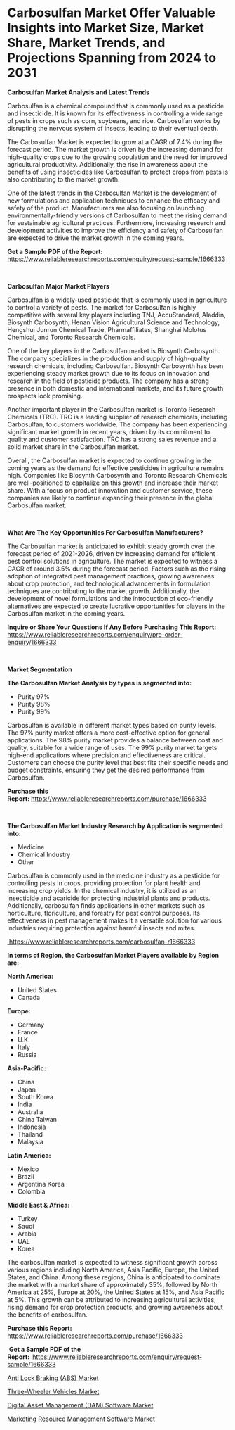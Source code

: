 <p><h1>Carbosulfan Market Offer Valuable Insights into Market Size, Market Share, Market Trends, and Projections Spanning from 2024 to 2031</h1></p><p><strong>Carbosulfan Market Analysis and Latest Trends</strong></p>
<p><p>Carbosulfan is a chemical compound that is commonly used as a pesticide and insecticide. It is known for its effectiveness in controlling a wide range of pests in crops such as corn, soybeans, and rice. Carbosulfan works by disrupting the nervous system of insects, leading to their eventual death.</p><p>The Carbosulfan Market is expected to grow at a CAGR of 7.4% during the forecast period. The market growth is driven by the increasing demand for high-quality crops due to the growing population and the need for improved agricultural productivity. Additionally, the rise in awareness about the benefits of using insecticides like Carbosulfan to protect crops from pests is also contributing to the market growth.</p><p>One of the latest trends in the Carbosulfan Market is the development of new formulations and application techniques to enhance the efficacy and safety of the product. Manufacturers are also focusing on launching environmentally-friendly versions of Carbosulfan to meet the rising demand for sustainable agricultural practices. Furthermore, increasing research and development activities to improve the efficiency and safety of Carbosulfan are expected to drive the market growth in the coming years.</p></p>
<p><strong>Get a Sample PDF of the Report:&nbsp;</strong> <a href="https://www.reliableresearchreports.com/enquiry/request-sample/1666333">https://www.reliableresearchreports.com/enquiry/request-sample/1666333</a></p>
<p>&nbsp;</p>
<p><strong>Carbosulfan Major Market Players</strong></p>
<p><p>Carbosulfan is a widely-used pesticide that is commonly used in agriculture to control a variety of pests. The market for Carbosulfan is highly competitive with several key players including TNJ, AccuStandard, Aladdin, Biosynth Carbosynth, Henan Vision Agricultural Science and Technology, Hengshui Junrun Chemical Trade, Pharmaffiliates, Shanghai Molotus Chemical, and Toronto Research Chemicals.</p><p>One of the key players in the Carbosulfan market is Biosynth Carbosynth. The company specializes in the production and supply of high-quality research chemicals, including Carbosulfan. Biosynth Carbosynth has been experiencing steady market growth due to its focus on innovation and research in the field of pesticide products. The company has a strong presence in both domestic and international markets, and its future growth prospects look promising.</p><p>Another important player in the Carbosulfan market is Toronto Research Chemicals (TRC). TRC is a leading supplier of research chemicals, including Carbosulfan, to customers worldwide. The company has been experiencing significant market growth in recent years, driven by its commitment to quality and customer satisfaction. TRC has a strong sales revenue and a solid market share in the Carbosulfan market.</p><p>Overall, the Carbosulfan market is expected to continue growing in the coming years as the demand for effective pesticides in agriculture remains high. Companies like Biosynth Carbosynth and Toronto Research Chemicals are well-positioned to capitalize on this growth and increase their market share. With a focus on product innovation and customer service, these companies are likely to continue expanding their presence in the global Carbosulfan market.</p></p>
<p>&nbsp;</p>
<p><strong>What Are The Key Opportunities For Carbosulfan Manufacturers?</strong></p>
<p><p>The Carbosulfan market is anticipated to exhibit steady growth over the forecast period of 2021-2026, driven by increasing demand for efficient pest control solutions in agriculture. The market is expected to witness a CAGR of around 3.5% during the forecast period. Factors such as the rising adoption of integrated pest management practices, growing awareness about crop protection, and technological advancements in formulation techniques are contributing to the market growth. Additionally, the development of novel formulations and the introduction of eco-friendly alternatives are expected to create lucrative opportunities for players in the Carbosulfan market in the coming years.</p></p>
<p><strong>Inquire or Share Your Questions If Any Before Purchasing This Report:</strong> <a href="https://www.reliableresearchreports.com/enquiry/pre-order-enquiry/1666333">https://www.reliableresearchreports.com/enquiry/pre-order-enquiry/1666333</a></p>
<p>&nbsp;</p>
<p><strong>Market Segmentation</strong></p>
<p><strong>The Carbosulfan Market Analysis by types is segmented into:</strong></p>
<p><ul><li>Purity 97%</li><li>Purity 98%</li><li>Purity 99%</li></ul></p>
<p><p>Carbosulfan is available in different market types based on purity levels. The 97% purity market offers a more cost-effective option for general applications. The 98% purity market provides a balance between cost and quality, suitable for a wide range of uses. The 99% purity market targets high-end applications where precision and effectiveness are critical. Customers can choose the purity level that best fits their specific needs and budget constraints, ensuring they get the desired performance from Carbosulfan.</p></p>
<p><strong>Purchase this Report:&nbsp;</strong><a href="https://www.reliableresearchreports.com/purchase/1666333">https://www.reliableresearchreports.com/purchase/1666333</a></p>
<p>&nbsp;</p>
<p><strong>The Carbosulfan Market Industry Research by Application is segmented into:</strong></p>
<p><ul><li>Medicine</li><li>Chemical Industry</li><li>Other</li></ul></p>
<p><p>Carbosulfan is commonly used in the medicine industry as a pesticide for controlling pests in crops, providing protection for plant health and increasing crop yields. In the chemical industry, it is utilized as an insecticide and acaricide for protecting industrial plants and products. Additionally, carbosulfan finds applications in other markets such as horticulture, floriculture, and forestry for pest control purposes. Its effectiveness in pest management makes it a versatile solution for various industries requiring protection against harmful insects and mites.</p></p>
<p><a href="https://www.reliableresearchreports.com/carbosulfan-r1666333">&nbsp;https://www.reliableresearchreports.com/carbosulfan-r1666333</a></p>
<p><strong>In terms of Region, the Carbosulfan Market Players available by Region are:</strong></p>
<p>
    <p> <strong> North America: </strong>
        <ul>
            <li>United States</li>
            <li>Canada</li>
        </ul>
        </p> 
    <p> <strong> Europe: </strong>
        <ul>
            <li>Germany</li>
            <li>France</li>
            <li>U.K.</li>
            <li>Italy</li>
            <li>Russia</li>
        </ul>
        </p> 
    <p> <strong> Asia-Pacific: </strong>
        <ul>
            <li>China</li>
            <li>Japan</li>
            <li>South Korea</li>
            <li>India</li>
            <li>Australia</li>
            <li>China Taiwan</li>
            <li>Indonesia</li>
            <li>Thailand</li>
            <li>Malaysia</li>
        </ul>
        </p> 
    <p> <strong> Latin America: </strong>
        <ul>
            <li>Mexico</li>
            <li>Brazil</li>
            <li>Argentina Korea</li>
            <li>Colombia</li>
        </ul>
        </p> 
    <p> <strong> Middle East & Africa: </strong>
        <ul>
            <li>Turkey</li>
            <li>Saudi</li>
            <li>Arabia</li>
            <li>UAE</li>
            <li>Korea</li>
        </ul>
    </p>
    </p>
<p><p>The carbosulfan market is expected to witness significant growth across various regions including North America, Asia Pacific, Europe, the United States, and China. Among these regions, China is anticipated to dominate the market with a market share of approximately 35%, followed by North America at 25%, Europe at 20%, the United States at 15%, and Asia Pacific at 5%. This growth can be attributed to increasing agricultural activities, rising demand for crop protection products, and growing awareness about the benefits of carbosulfan.</p></p>
<p><strong>Purchase this Report: </strong><a href="https://www.reliableresearchreports.com/purchase/1666333">https://www.reliableresearchreports.com/purchase/1666333</a></p>
<p>&nbsp;<strong>Get a Sample PDF of the Report:&nbsp;&nbsp;</strong><a href="https://www.reliableresearchreports.com/enquiry/request-sample/1666333">https://www.reliableresearchreports.com/enquiry/request-sample/1666333</a></p>
<p><strong></strong></p>
<p><p><a href="https://medium.com/@emma.white454357/market-forecast-global-anti-lock-braking-abs-trends-and-impact-analysis-2024-2031-by-a38759e3d708">Anti Lock Braking (ABS) Market</a></p><p><a href="https://medium.com/@chellamarie1961/global-three-wheeler-vehicles-market-size-is-expected-to-experience-a-cagr-of-7-3-7b9fe44b6b23">Three-Wheeler Vehicles Market</a></p><p><a href="https://github.com/khayangel/Market-Research-Report-List-4/blob/main/digital-asset-management-dam-software-market.md">Digital Asset Management (DAM) Software Market</a></p><p><a href="https://github.com/brentleyjimmiealvaradoz4l1rea/Market-Research-Report-List-3/blob/main/marketing-resource-management-software-market.md">Marketing Resource Management Software Market</a></p></p>